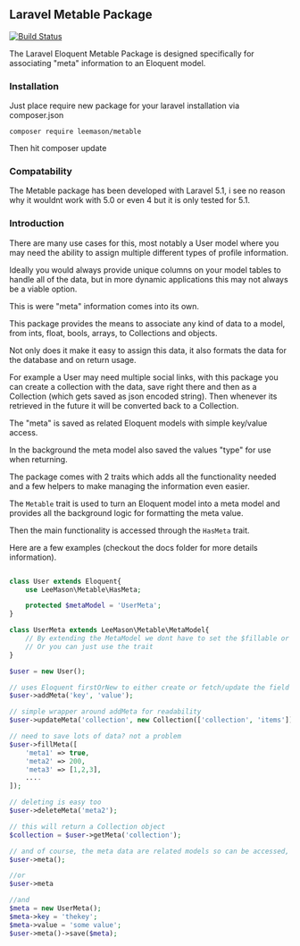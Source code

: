 ## Laravel Metable Package

[![Build Status](https://travis-ci.org/leemason/metable.svg?branch=master)](https://travis-ci.org/leemason/metable)

The Laravel Eloquent Metable Package is designed specifically for associating "meta" information to an Eloquent model.

### Installation

Just place require new package for your laravel installation via composer.json

```
composer require leemason/metable
```

Then hit composer update

### Compatability

The Metable package has been developed with Laravel 5.1, i see no reason why it wouldnt work with 5.0 or even 4 but it is only tested for 5.1.

### Introduction

There are many use cases for this, most notably a User model where you may need the ability to assign multiple different types of profile information.

Ideally you would always provide unique columns on your model tables to handle all of the data, but in more dynamic applications this may not always be a viable option.

This is were "meta" information comes into its own.

This package provides the means to associate any kind of data to a model, from ints, float, bools, arrays, to Collections and objects.

Not only does it make it easy to assign this data, it also formats the data for the database and on return usage.

For example a User may need multiple social links, with this package you can create a collection with the data, save right there and then as a Collection (which gets saved as json encoded string).
Then whenever its retrieved in the future it will be converted back to a Collection.

The "meta" is saved as related Eloquent models with simple key/value access.

In the background the meta model also saved the values "type" for use when returning.

The package comes with 2 traits which adds all the functionality needed and a few helpers to make managing the information even easier.

The ```Metable``` trait is used to turn an Eloquent model into a meta model and provides all the background logic for formatting the meta value.

Then the main functionality is accessed through the ```HasMeta``` trait.

Here are a few examples (checkout the docs folder for more details information).

```php

class User extends Eloquent{
    use LeeMason\Metable\HasMeta;

    protected $metaModel = 'UserMeta';
}

class UserMeta extends LeeMason\Metable\MetaModel{
    // By extending the MetaModel we dont have to set the $fillable or $casts properties!
    // Or you can just use the trait
}

$user = new User();

// uses Eloquent firstOrNew to either create or fetch/update the field by "key"
$user->addMeta('key', 'value');

// simple wrapper around addMeta for readability
$user->updateMeta('collection', new Collection(['collection', 'items']));

// need to save lots of data? not a problem
$user->fillMeta([
    'meta1' => true,
    'meta2' => 200,
    'meta3' => [1,2,3],
    ....
]);

// deleting is easy too
$user->deleteMeta('meta2');

// this will return a Collection object
$collection = $user->getMeta('collection');

// and of course, the meta data are related models so can be accessed, or set as such too
$user->meta();

//or
$user->meta

//and
$meta = new UserMeta();
$meta->key = 'thekey';
$meta->value = 'some value';
$user->meta()->save($meta);

```